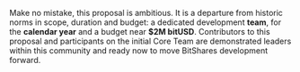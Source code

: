 
Make no mistake, this proposal is ambitious. It is a departure from historic norms in scope, duration
and budget: a dedicated development **team**, for the **calendar year** and a budget near
**$2M bitUSD**. Contributors to this proposal and participants on the initial Core Team are
demonstrated leaders within this community and ready now to move BitShares development forward.

